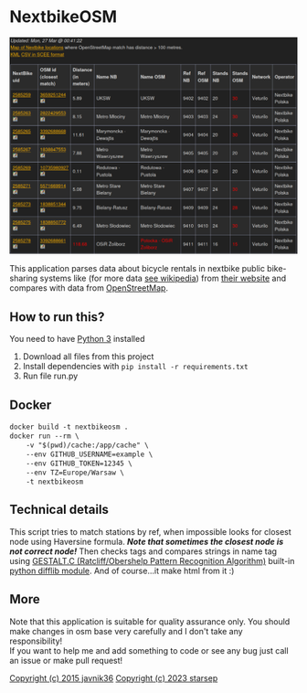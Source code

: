 # NextbikeOSM
![Demo](https://github.com/starsep/NextbikeOSM/blob/main/demo.png)

This application parses data about bicycle rentals in nextbike public bike-sharing systems like (for more data [see wikipedia](https://en.wikipedia.org/wiki/Nextbike)) from [their website](http://nextbike.net/maps/nextbike-official.xml) and compares with data from [OpenStreetMap](http://www.openstreetmap.org).

## How to run this?
You need to have [Python 3](https://www.python.org/downloads/) installed
1. Download all files from this project
2. Install dependencies with `pip install -r requirements.txt`
3. Run file run.py

## Docker
```
docker build -t nextbikeosm .
docker run --rm \
    -v "$(pwd)/cache:/app/cache" \
    --env GITHUB_USERNAME=example \
    --env GITHUB_TOKEN=12345 \
    --env TZ=Europe/Warsaw \
    -t nextbikeosm
```

## Technical details
This script tries to match stations by ref, when impossible looks for closest node using Haversine formula. ***Note that sometimes the closest node is not correct node!*** Then checks tags and compares strings in name tag using [GESTALT.C (Ratcliff/Obershelp Pattern Recognition Algorithm)](http://collaboration.cmc.ec.gc.ca/science/rpn/biblio/ddj/Website/articles/DDJ/1988/8807/8807c/8807c.htm) built-in [python difflib module](https://docs.python.org/3.4/library/difflib.html). And of course...it make html from it :)

## More
Note that this application is suitable for quality assurance only. You should make changes in osm base very carefully and I don't take any responsibility!<br>
If you want to help me and add something to code or see any bug just call an issue or make pull request!

[Copyright (c) 2015 javnik36](https://github.com/javnik36/NextbikeOSM/blob/master/LICENCE)
[Copyright (c) 2023 starsep](https://github.com/starsep/NextbikeOSM/blob/main/LICENCE)
